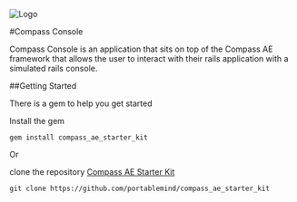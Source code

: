 ![Logo](http://github.com/portablemind/compass_agile_enterprise/raw/master/erp_app/public/images/art/compass-logo-1-medium.png)

#Compass Console

Compass Console is an application that sits on top of the Compass AE framework that allows the user to interact with their rails application with a simulated rails console.

##Getting Started

There is a gem to help you get started

Install the gem

    gem install compass_ae_starter_kit

Or

clone the repository [Compass AE Starter Kit](https://github.com/portablemind/compass_ae_starter_kit)

    git clone https://github.com/portablemind/compass_ae_starter_kit